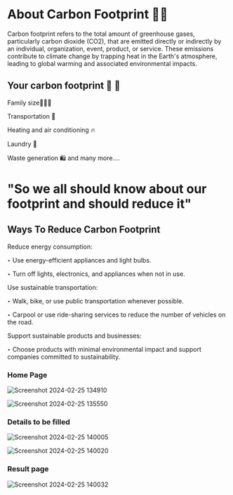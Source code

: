 #                 About Carbon Footprint 🌱🌱

Carbon footprint refers to the total amount of greenhouse gases, particularly carbon dioxide (CO2), that are emitted directly or indirectly by an individual, organization, event, product, or service. These emissions contribute to climate change by trapping heat in the Earth's atmosphere, leading to global warming and associated environmental impacts.

## Your carbon footprint 👣 👣

Family size👨‍👩‍👧

Transportation 🚗


Heating and air conditioning 🔥


Laundry 👕

Waste generation 🛍️               and many more....


# "So we all should know about our footprint and should reduce it"



## Ways To Reduce Carbon Footprint 

Reduce energy consumption:

‣ Use energy-efficient appliances and light bulbs.


‣ Turn off lights, electronics, and appliances when not in use.

Use sustainable transportation:

‣ Walk, bike, or use public transportation whenever possible.

‣ Carpool or use ride-sharing services to reduce the number of vehicles on the road.

Support sustainable products and businesses:

‣ Choose products with minimal environmental impact and support companies committed to sustainability.




### Home Page


![Screenshot 2024-02-25 134910](https://github.com/khushi463-tyagi/carbonfootprint/assets/66127538/9be45624-b678-402a-a91b-181cd382841b)

![Screenshot 2024-02-25 135550](https://github.com/khushi463-tyagi/carbonfootprint/assets/66127538/e7bf3f0a-3f6d-4c1a-b997-f61d659dc246)

### Details to be filled

![Screenshot 2024-02-25 140005](https://github.com/khushi463-tyagi/carbonfootprint/assets/66127538/76e2d177-3e30-4211-92c0-ca6b525c5990)

![Screenshot 2024-02-25 140020](https://github.com/khushi463-tyagi/carbonfootprint/assets/66127538/3fbedb05-e247-4476-942e-37327e37fac0)

### Result page

![Screenshot 2024-02-25 140032](https://github.com/khushi463-tyagi/carbonfootprint/assets/66127538/c697fd05-0731-4f7b-a173-d701829597cc)
